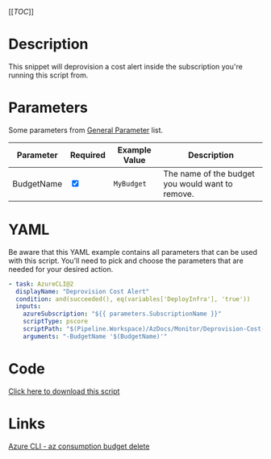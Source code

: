 [[_TOC_]]

# Description

This snippet will deprovision a cost alert inside the subscription you're running this script from.

# Parameters

Some parameters from [General Parameter](/Azure/AzDocs-v1/Scripts) list.

| Parameter  | Required                        | Example Value | Description                                      |
| ---------- | ------------------------------- | ------------- | ------------------------------------------------ |
| BudgetName | <input type="checkbox" checked> | `MyBudget`    | The name of the budget you would want to remove. |

# YAML

Be aware that this YAML example contains all parameters that can be used with this script. You'll need to pick and choose the parameters that are needed for your desired action.

```yaml
- task: AzureCLI@2
  displayName: "Deprovision Cost Alert"
  condition: and(succeeded(), eq(variables['DeployInfra'], 'true'))
  inputs:
    azureSubscription: "${{ parameters.SubscriptionName }}"
    scriptType: pscore
    scriptPath: "$(Pipeline.Workspace)/AzDocs/Monitor/Deprovision-Cost-Alert.ps1"
    arguments: "-BudgetName '$(BudgetName)'"
```

# Code

[Click here to download this script](../../../../src/Monitor/Deprovision-Cost-Alert.ps1)

# Links

[Azure CLI - az consumption budget delete](https://docs.microsoft.com/en-us/cli/azure/consumption/budget?view=azure-cli-latest#az_consumption_budget_delete)
